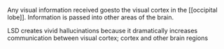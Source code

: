 Any visual information received goesto the visual cortex in the [[occipital lobe]].  Information is passed into other areas of the brain.

LSD creates vivid hallucinations because it dramatically increases communication between visual cortex; cortex and other brain regions